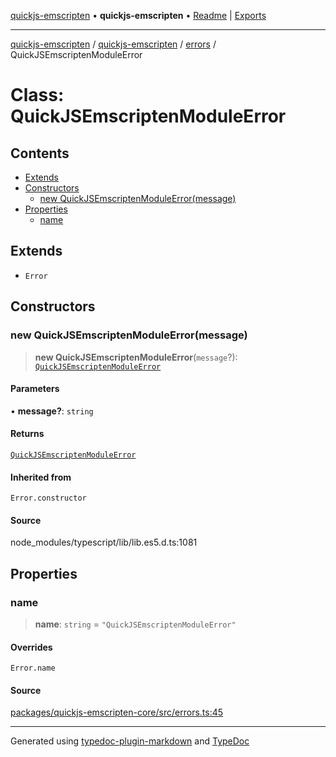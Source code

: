 [quickjs-emscripten](../../../../packages.md) • **quickjs-emscripten** • [Readme](../../../README.md) \| [Exports](../../../exports.md)

***

[quickjs-emscripten](../../../../packages.md) / [quickjs-emscripten](../../../exports.md) / [errors](../README.md) / QuickJSEmscriptenModuleError

# Class: QuickJSEmscriptenModuleError

## Contents

- [Extends](QuickJSEmscriptenModuleError.md#extends)
- [Constructors](QuickJSEmscriptenModuleError.md#constructors)
  - [new QuickJSEmscriptenModuleError(message)](QuickJSEmscriptenModuleError.md#new-quickjsemscriptenmoduleerrormessage)
- [Properties](QuickJSEmscriptenModuleError.md#properties)
  - [name](QuickJSEmscriptenModuleError.md#name)

## Extends

- `Error`

## Constructors

### new QuickJSEmscriptenModuleError(message)

> **new QuickJSEmscriptenModuleError**(`message`?): [`QuickJSEmscriptenModuleError`](QuickJSEmscriptenModuleError.md)

#### Parameters

• **message?**: `string`

#### Returns

[`QuickJSEmscriptenModuleError`](QuickJSEmscriptenModuleError.md)

#### Inherited from

`Error.constructor`

#### Source

node\_modules/typescript/lib/lib.es5.d.ts:1081

## Properties

### name

> **name**: `string` = `"QuickJSEmscriptenModuleError"`

#### Overrides

`Error.name`

#### Source

[packages/quickjs-emscripten-core/src/errors.ts:45](https://github.com/justjake/quickjs-emscripten/blob/main/packages/quickjs-emscripten-core/src/errors.ts#L45)

***

Generated using [typedoc-plugin-markdown](https://www.npmjs.com/package/typedoc-plugin-markdown) and [TypeDoc](https://typedoc.org/)
